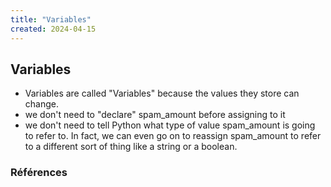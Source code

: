 ```yaml
---
title: "Variables"
created: 2024-04-15
---
```


## Variables

- Variables are called "Variables" because the values they store can change.
- we don't need to "declare" spam_amount before assigning to it
- we don't need to tell Python what type of value spam_amount is going to refer
  to. In fact, we can even go on to reassign spam_amount to refer to a different
  sort of thing like a string or a boolean.

### Références
